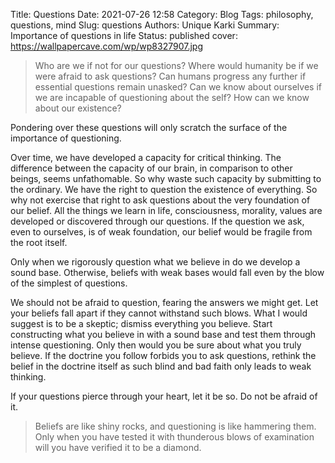 Title: Questions
Date: 2021-07-26 12:58
Category: Blog
Tags: philosophy, questions, mind
Slug: questions
Authors: Unique Karki
Summary: Importance of questions in life
Status: published
cover: https://wallpapercave.com/wp/wp8327907.jpg

>Who are we if not for our questions? 
>Where would humanity be if we were afraid to ask questions? 
>Can humans progress any further if essential questions remain unasked?
>Can we know about ourselves if we are incapable of questioning about the self?
>How can we know about our existence?

Pondering over these questions will only scratch the surface of the importance of questioning.

Over time, we have developed a capacity for critical thinking. The difference between the capacity of our brain, in comparison to other beings, seems unfathomable. So why waste such capacity by submitting to the ordinary. We have the right to question the existence of everything. So why not exercise that right to ask questions about the very foundation of our belief. All the things we learn in life, consciousness, morality, values are developed or discovered through our questions. If the question we ask, even to ourselves, is of weak foundation, our belief would be fragile from the root itself.

Only when we rigorously question what we believe in do we develop a sound base. Otherwise, beliefs with weak bases would fall even by the blow of the simplest of questions.

We should not be afraid to question, fearing the answers we might get. Let your beliefs fall apart if they cannot withstand such blows. What I would suggest is to be a skeptic; dismiss everything you believe. Start constructing what you believe in with a sound base and test them through intense questioning.  Only then would you be sure about what you truly believe. If the doctrine you follow forbids you to ask questions, rethink the belief in the doctrine itself as such blind and bad faith only leads to weak thinking.

If your questions pierce through your heart, let it be so. Do not be afraid of it.

>Beliefs are like shiny rocks, and questioning is like hammering them. Only when you have tested it with thunderous blows of examination will you have verified it to be a diamond.
